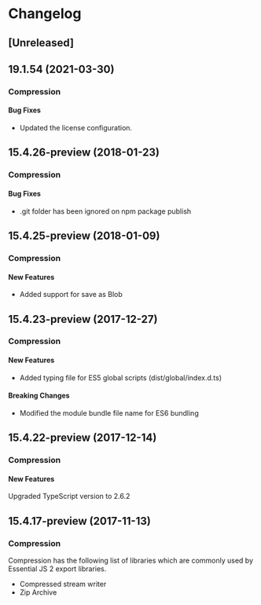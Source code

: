 # Changelog

## [Unreleased]

## 19.1.54 (2021-03-30)

### Compression

#### Bug Fixes

- Updated the license configuration.

## 15.4.26-preview (2018-01-23)

### Compression

#### Bug Fixes

- .git folder has been ignored on npm package publish

## 15.4.25-preview (2018-01-09)

### Compression

#### New Features

- Added support for save as Blob

## 15.4.23-preview (2017-12-27)

### Compression

#### New Features

- Added typing file for ES5 global scripts (dist/global/index.d.ts)

#### Breaking Changes

- Modified the module bundle file name for ES6 bundling

## 15.4.22-preview (2017-12-14)

### Compression

#### New Features

Upgraded TypeScript version to 2.6.2

## 15.4.17-preview (2017-11-13)

### Compression

Compression has the following list of libraries which are commonly used by Essential JS 2 export libraries.

- Compressed stream writer
- Zip Archive
